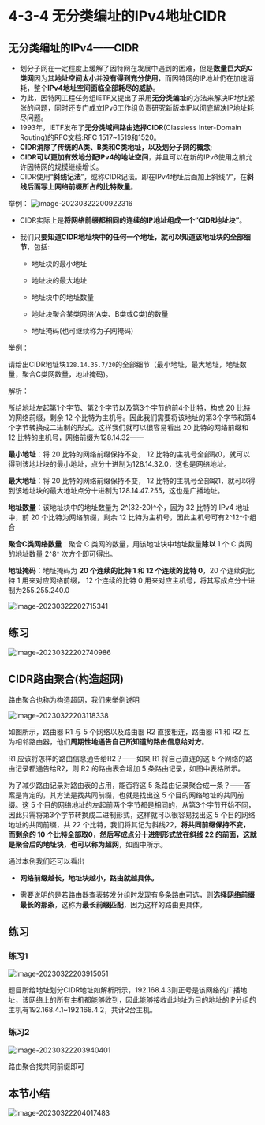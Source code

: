 # 4-3-4 无分类编址的IPv4地址CIDR

## 无分类编址的IPv4——CIDR

- 划分子网在一定程度上缓解了因特网在发展中遇到的困难，但是**数量巨大的C类网**因为其**地址空间太小**并**没有得到充分使用**，而因特网的IP地址仍在加速消耗，整个**IPv4地址空间面临全部耗尽的威胁**。
- 为此，因特网工程任务组IETF又提出了采用**无分类编址**的方法来解决IP地址紧张的问题，同时还专门成立IPv6工作组负责研究新版本IP以彻底解决IP地址耗尽问题。
- 1993年，IETF发布了**无分类域间路由选择CIDR**(Classless Inter-Domain Routing)的RFC文档:RFC 1517~1519和1520。
- **CIDR消除了传统的A类、B类和C类地址，以及划分子网的概念**;
- **CIDR可以更加有效地分配IPv4的地址空间**，并且可以在新的IPv6使用之前允许因特网的规模继续增长。
- CIDR使用“**斜线记法**”，或称CIDR记法。即在IPv4地址后面加上斜线“/”，在**斜线后面写上网络前缀所占的比特数量**。


举例：
![image-20230322200922316](https://img.yatjay.top/md/image-20230322200922316.png)

- CIDR实际上是**将网络前缀都相同的连续的IP地址组成一个“CIDR地址块”**。

- 我们**只要知道CIDR地址块中的任何一个地址，就可以知道该地址块的全部细节**，包括:

  - 地址块的最小地址

  - 地址块的最大地址

  - 地址块中的地址数量

  - 地址块聚合某类网络(A类、B类或C类)的数量
  
  - 地址掩码(也可继续称为子网掩码)

举例：

请给出CIDR地址块`128.14.35.7/20`的全部细节（最小地址，最大地址，地址数量，聚合C类网数量，地址掩码)。

解析：

所给地址左起第1个字节、第2个字节以及第3个字节的前4个比特，构成 20 比特的网络前缀，剩余 12 个比特为主机号。因此我们需要将该地址的第3个字节和第4个字节转换成二进制的形式。这样我们就可以很容易看出 20 比特的网络前缀和 12 比特的主机号，网络前缀为128.14.32——

**最小地址**：将 20 比特的网络前缀保持不变， 12 比特的主机号全部取0，就可以得到该地址块的最小地址，点分十进制为128.14.32.0，这也是网络地址。

**最大地址**：将 20 比特的网络前缀保持不变， 12 比特的主机号全部取1，就可以得到该地址块的最大地址点分十进制为128.14.47.255，这也是广播地址。

**地址数量**：该地址块中的地址数量为 2^(32-20)^个，因为 32 比特的 IPv4 地址中，前 20 个比特为网络前缀，剩余 12 比特为主机号，因此主机号可有2^12^个组合

**聚合C类网络数量**：聚合 C 类网的数量，用该地址块中地址数量**除以** 1 个 C 类网的地址数量 2^8^ 次方个即可得出。

**地址掩码**：地址掩码为 **20 个连续的比特 1 和 12 个连续的比特 0**，20 个连续的比特 1 用来对应网络前缀， 12 个连续的比特 0 用来对应主机号，将其写成点分十进制为255.255.240.0

![image-20230322202715341](https://img.yatjay.top/md/image-20230322202715341.png)

## 练习

![image-20230322202740986](https://img.yatjay.top/md/image-20230322202740986.png)

## CIDR路由聚合(构造超网)

路由聚合也称为构造超网，我们来举例说明

![image-20230322203118338](https://img.yatjay.top/md/image-20230322203118338.png)

如图所示，路由器 R1 与 5 个网络以及路由器 R2 直接相连，路由器 R1 和 R2 互为相邻路由器，他们**周期性地通告自己所知道的路由信息给对方**。

 R1 应该将怎样的路由信息通告给R2？——如果 R1 将自己直连的这 5 个网络的路由记录都通告给R2，则 R2 的路由表会增加 5 条路由记录，如图中表格所示。

为了减少路由记录对路由表的占用，能否将这 5 条路由记录聚合成一条？——答案是肯定的，其方法是找共同前缀，也就是找出这 5 个目的网络地址的共同前缀。这 5 个目的网络地址的左起前两个字节都是相同的，从第3个字节开始不同，因此只需将第3个字节转换成二进制形式，这样就可以很容易找出这 5 个目的网络地址的共同前缀，共 22 个比特，我们将其记为斜线22，**将共同前缀保持不变，而剩余的 10 个比特全部取0，然后写成点分十进制形式放在斜线 22 的前面，这就是聚合后的地址块，也可以称为超网**，如图中所示。

通过本例我们还可以看出

- **网络前缀越长，地址块越小，路由就越具体。**

- 需要说明的是若路由器查表转发分组时发现有多条路由可选，则**选择网络前缀最长的那条**，这称为**最长前缀匹配**，因为这样的路由更具体。

## 练习

### 练习1

![image-20230322203915051](https://img.yatjay.top/md/image-20230322203915051.png)

题目所给地址划分CIDR地址如解析所示，192.168.4.3则正号是该网络的广播地址，该网络上的所有主机都能够收到，因此能够接收此地址为目的地址的IP分组的主机有192.168.4.1~192.168.4.2，共计2台主机。

### 练习2

![image-20230322203940401](https://img.yatjay.top/md/image-20230322203940401.png)

路由聚合找共同前缀即可

## 本节小结

![image-20230322204017483](https://img.yatjay.top/md/image-20230322204017483.png)

